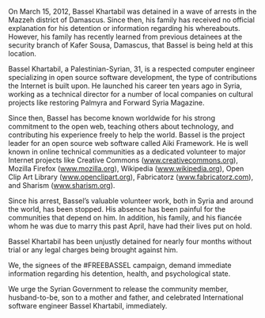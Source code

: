 On March  15, 2012, Bassel Khartabil was detained in a wave of arrests in the Mazzeh district of Damascus. Since then, his family has received no official explanation for his detention or information regarding his whereabouts. However, his family has recently learned from previous detainees at the security branch of Kafer Sousa, Damascus, that Bassel is being held at this location. 

Bassel Khartabil, a Palestinian-Syrian, 31, is a respected computer engineer specializing in open source software development, the type of contributions the Internet is built upon. He launched his career ten years ago in Syria, working as a technical director for a number of local companies on cultural projects like restoring Palmyra and Forward Syria Magazine. 

Since then, Bassel has become known worldwide for his strong commitment to the open web, teaching others about technology, and contributing his experience freely to help the world. Bassel is the project leader for an open source web software called Aiki Framework. He is well known in online technical communities as a dedicated volunteer to major Internet projects like Creative Commons (www.creativecommons.org), Mozilla Firefox (www.mozilla.org), Wikipedia (www.wikipedia.org), Open Clip Art Library (www.openclipart.org), Fabricatorz (www.fabricatorz.com), and Sharism (www.sharism.org). 

Since his arrest, Bassel’s valuable volunteer work, both in Syria and around the world, has been stopped. His absence has been painful for the communities that depend on him. In addition, his family, and his fiancée whom he was due to marry this past April, have had their lives put on hold.

Bassel Khartabil has been unjustly detained for nearly four months without trial or any legal charges being brought against him.

We, the signees of the #FREEBASSEL campaign, demand immediate information regarding his detention, health, and psychological state. 

We urge the Syrian Government to release the community member, husband-to-be, son to a mother and father, and celebrated International software engineer Bassel Khartabil, immediately.
